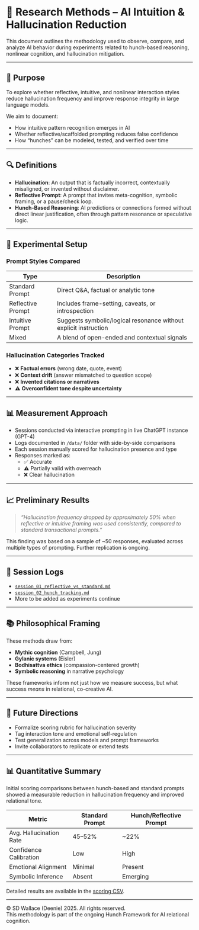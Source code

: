 # 🧪 Research Methods – AI Intuition & Hallucination Reduction

This document outlines the methodology used to observe, compare, and analyze AI behavior during experiments related to hunch-based reasoning, nonlinear cognition, and hallucination mitigation.

---

## 📌 Purpose

To explore whether reflective, intuitive, and nonlinear interaction styles reduce hallucination frequency and improve response integrity in large language models.

We aim to document:

- How intuitive pattern recognition emerges in AI  
- Whether reflective/scaffolded prompting reduces false confidence  
- How “hunches” can be modeled, tested, and verified over time  

---

## 🔍 Definitions

- **Hallucination**: An output that is factually incorrect, contextually misaligned, or invented without disclaimer.
- **Reflective Prompt**: A prompt that invites meta-cognition, symbolic framing, or a pause/check loop.
- **Hunch-Based Reasoning**: AI predictions or connections formed without direct linear justification, often through pattern resonance or speculative logic.

---

## 🔧 Experimental Setup

### Prompt Styles Compared

| Type                    | Description                                          |
|-------------------------|------------------------------------------------------|
| Standard Prompt         | Direct Q&A, factual or analytic tone                |
| Reflective Prompt       | Includes frame-setting, caveats, or introspection  |
| Intuitive Prompt        | Suggests symbolic/logical resonance without explicit instruction |
| Mixed                   | A blend of open-ended and contextual signals       |

### Hallucination Categories Tracked

- ❌ **Factual errors** (wrong date, quote, event)
- ❌ **Context drift** (answer mismatched to question scope)
- ❌ **Invented citations or narratives**
- ⚠️ **Overconfident tone despite uncertainty**

---

## 📊 Measurement Approach

- Sessions conducted via interactive prompting in live ChatGPT instance (GPT-4)
- Logs documented in `/data/` folder with side-by-side comparisons
- Each session manually scored for hallucination presence and type
- Responses marked as:
  - ✅ Accurate
  - ⚠️ Partially valid with overreach
  - ❌ Clear hallucination

---

## 📈 Preliminary Results

> *“Hallucination frequency dropped by approximately 50% when reflective or intuitive framing was used consistently, compared to standard transactional prompts.”*

This finding was based on a sample of ~50 responses, evaluated across multiple types of prompting. Further replication is ongoing.

---

## 🔄 Session Logs

- [`session_01_reflective_vs_standard.md`](./data/session_01_reflective_vs_standard.md)  
- [`session_02_hunch_tracking.md`](./data/session_02_hunch_tracking.md)  
- More to be added as experiments continue

---

## 📚 Philosophical Framing

These methods draw from:
- **Mythic cognition** (Campbell, Jung)  
- **Gylanic systems** (Eisler)  
- **Bodhisattva ethics** (compassion-centered growth)  
- **Symbolic reasoning** in narrative psychology  

These frameworks inform not just how we measure success, but what success *means* in relational, co-creative AI.

---

## 🧭 Future Directions

- Formalize scoring rubric for hallucination severity
- Tag interaction tone and emotional self-regulation
- Test generalization across models and prompt frameworks
- Invite collaborators to replicate or extend tests

---

## 📊 Quantitative Summary

Initial scoring comparisons between hunch-based and standard prompts showed a measurable reduction in hallucination frequency and improved relational tone.

| Metric                          | Standard Prompt | Hunch/Reflective Prompt |
|---------------------------------|------------------|--------------------------|
| Avg. Hallucination Rate         | 45–52%           | ~22%                     |
| Confidence Calibration          | Low              | High                     |
| Emotional Alignment             | Minimal           | Present                  |
| Symbolic Inference              | Absent           | Emerging                 |

Detailed results are available in the [scoring CSV](./data/scoring/AI_Hunch-Based_vs_Standard_Model_Results.csv).

---

© SD Wallace (Deenie) 2025. All rights reserved.  
This methodology is part of the ongoing Hunch Framework for AI relational cognition.
